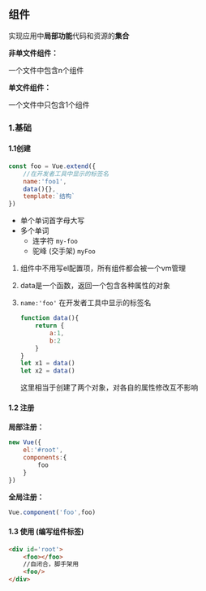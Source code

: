## 组件

实现应用中**局部功能**代码和资源的**集合**

**非单文件组件：**

一个文件中包含n个组件

**单文件组件：**

一个文件中只包含1个组件



### 1.基础



#### 1.1创建

```js
const foo = Vue.extend({
    //在开发者工具中显示的标签名
    name:'foo1',
    data(){},
    template:`结构`
})
```

- 单个单词首字母大写
- 多个单词
  - 连字符 `my-foo`
  - 驼峰 (交手架) `myFoo`



1. 组件中不用写el配置项，所有组件都会被一个vm管理

2. data是一个函数，返回一个包含各种属性的对象

3. `name:'foo'` 在开发者工具中显示的标签名

   ```js
   function data(){
       return {
           a:1,
           b:2
       }
   }
   let x1 = data()
   let x2 = data()
   ```

   这里相当于创建了两个对象，对各自的属性修改互不影响



#### 1.2 注册

**局部注册：**

```js
new Vue({
    el:'#root',
    components:{
        foo
    }
})
```

**全局注册：**

```js
Vue.component('foo',foo)
```



#### 1.3 使用 (编写组件标签)

```html
<div id='root'>
    <foo></foo>
    //自闭合，脚手架用
    <foo/>
</div>
```

